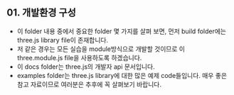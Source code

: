 ## 01. 개발환경 구성

- 이 folder 내용 중에서 중요한 folder 몇 가지를 살펴 보면, 먼저 build folder에는 three.js library file이 존재합니다.
- 저 같은 경우는 모든 실습을 module방식으로 개발할 것이므로 이 three.module.js file을 사용하도록 하겠습니다.
- 이 docs folder는 three.js의 개발자 api 문서입니다.
- examples folder는 three.js library에 대한 많은 예제 code들입니다. 매우 좋은 참고 자료이므로 여러분은 추후에 꼭 살펴보기 바랍니다.

